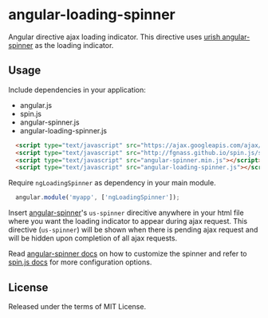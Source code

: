 angular-loading-spinner
=======================

Angular directive ajax loading indicator. This directive uses [urish angular-spinner](https://github.com/urish/angular-spinner) as the loading indicator.

Usage
--------------------------------
Include dependencies in your application:
- angular.js
- spin.js
- angular-spinner.js
- angular-loading-spinner.js


```html
  <script type="text/javascript" src="https://ajax.googleapis.com/ajax/libs/angularjs/1.2.9/angular.min.js"></script>
  <script type="text/javascript" src="http://fgnass.github.io/spin.js/spin.min.js"></script>
  <script type="text/javascript" src="angular-spinner.min.js"></script>
  <script type="text/javascript" src="angular-loading-spinner.js"></script>

```

Require `ngLoadingSpinner` as dependency in your main module.

```javascript
  angular.module('myapp', ['ngLoadingSpinner']);
```

Insert [angular-spinner](https://github.com/urish/angular-spinner)'s `us-spinner` direcitive anywhere in your html file where you want the loading indicator to appear during ajax request. This directive (`us-spinner`) will be shown when there is pending ajax request and will be hidden upon completion of all ajax requests.

Read [angular-spinner docs](https://github.com/urish/angular-spinner) on how to customize the spinner and refer to [spin.js docs](http://fgnass.github.io/spin.js/) for more configuration options.

## License

Released under the terms of MIT License.
